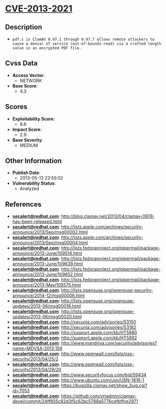 
# [CVE-2013-2021](https://cve.mitre.org/cgi-bin/cvename.cgi?name=CVE-2013-2021)

## Description

- `pdf.c in ClamAV 0.97.1 through 0.97.7 allows remote attackers to cause a denial of service (out-of-bounds-read) via a crafted length value in an encrypted PDF file.`

## Cvss Data

- **Access Vector**:
  - NETWORK
- **Base Score**:
  - 4.3

## Scores

- **Exploitability Score**:
  - 8.6
- **Impact Score**:
  - 2.9
- **Base Severity**:
  - MEDIUM

## Other Information

- **Publish Date**:
  - 2013-05-13 23:55:02
- **Vulnerability Status**:
  - Analyzed

## References

- **secalert@redhat.com**: http://blog.clamav.net/2013/04/clamav-0978-has-been-released.html
- **secalert@redhat.com**: http://lists.apple.com/archives/security-announce/2013/Sep/msg00002.html
- **secalert@redhat.com**: http://lists.apple.com/archives/security-announce/2013/Sep/msg00004.html
- **secalert@redhat.com**: http://lists.fedoraproject.org/pipermail/package-announce/2013-June/109514.html
- **secalert@redhat.com**: http://lists.fedoraproject.org/pipermail/package-announce/2013-June/109639.html
- **secalert@redhat.com**: http://lists.fedoraproject.org/pipermail/package-announce/2013-June/109652.html
- **secalert@redhat.com**: http://lists.fedoraproject.org/pipermail/package-announce/2013-May/105575.html
- **secalert@redhat.com**: http://lists.opensuse.org/opensuse-security-announce/2014-12/msg00006.html
- **secalert@redhat.com**: http://lists.opensuse.org/opensuse-updates/2013-06/msg00018.html
- **secalert@redhat.com**: http://lists.opensuse.org/opensuse-updates/2013-06/msg00020.html
- **secalert@redhat.com**: http://secunia.com/advisories/53150
- **secalert@redhat.com**: http://secunia.com/advisories/53182
- **secalert@redhat.com**: http://support.apple.com/kb/HT5880
- **secalert@redhat.com**: http://support.apple.com/kb/HT5892
- **secalert@redhat.com**: http://www.mandriva.com/security/advisories?name=MDVSA-2013:159
- **secalert@redhat.com**: http://www.openwall.com/lists/oss-security/2013/04/25/2
- **secalert@redhat.com**: http://www.openwall.com/lists/oss-security/2013/04/29/20
- **secalert@redhat.com**: http://www.securityfocus.com/bid/59434
- **secalert@redhat.com**: http://www.ubuntu.com/usn/USN-1816-1
- **secalert@redhat.com**: https://bugzilla.clamav.net/show_bug.cgi?id=7053
- **secalert@redhat.com**: https://github.com/vrtadmin/clamav-devel/commit/24ff855c82d3f5c62bc5788a5776cefbffce2971
